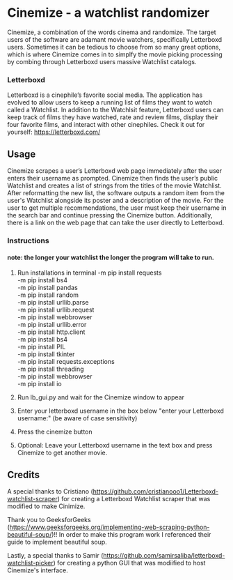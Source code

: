# Cinemize - a watchlist randomizer

Cinemize, a combination of the words cinema and randomize. The target users of the software are adamant movie watchers, specifically Letterboxd users. Sometimes it can be tedious to choose from so many great options, which is where Cinemize comes in to simplfy the movie picking processing by combing through Letterboxd users massive Watchlist catalogs. 

### Letterboxd 

Letterboxd is a cinephile’s favorite social media. The application has evolved to allow users to keep a running list of films they want to watch called a Watchlist. In addition to the Watchlsit feature, Letterboxd users can keep track of films they have watched, rate and review films, display their four favorite films, and interact with other cinephiles. Check it out for yourself: https://letterboxd.com/ 

## Usage

Cinemize scrapes a user’s Letterboxd web page immediately after the user enters their username as prompted. Cinemize then finds the user’s public Watchlist and creates a list of strings from the titles of the movie Watchlist. After reformatting the new list, the software outputs a random item from the user's Watchlist alongside its poster and a description of the movie. For the user to get multiple recommendations, the user must keep their username in the search bar and continue pressing the Cinemize button. Additionally, there is a link on the web page that can take the user directly to Letterboxd.

### Instructions

#### note: the longer your watchlist the longer the program will take to run.

1) Run installations in terminal
    -m pip install requests <br>
    -m pip install bs4 <br>
    -m pip install pandas <br>
    -m pip install random <br>
    -m pip install urllib.parse <br>
    -m pip install urllib.request <br>
    -m pip install webbrowser <br>
    -m pip install urllib.error <br>
    -m pip install  http.client <br>
    -m pip install bs4 <br>
    -m pip install PIL <br>
    -m pip install tkinter <br>
    -m pip install requests.exceptions <br>
    -m pip install threading <br>
    -m pip install webbrowser <br>
    -m pip install io 

2) Run lb_gui.py and wait for the Cinemize window to appear

3) Enter your letterboxd username in the box below "enter your Letterboxd username:" (be aware of case sensitivity)

4) Press the cinemize button

5) Optional: Leave your Letterboxd username in the text box and press Cinemize to get another movie. 


## Credits

A special thanks to Cristiano (https://github.com/cristianooo1/Letterboxd-watchlist-scraper) for creating a Letterboxd Watchlist scraper that was modified to make Cinimize. 

Thank you to GeeksforGeeks (https://www.geeksforgeeks.org/implementing-web-scraping-python-beautiful-soup/)!! In order to make this program work I referenced their guide to implement beautiful soup.

Lastly, a special thanks to Samir (https://github.com/samirsaliba/letterboxd-watchlist-picker) for creating a python GUI that was modiified to host Cinemize's interface.